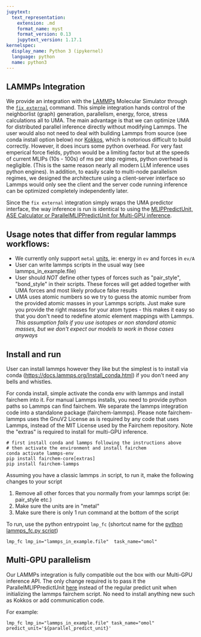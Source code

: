 ```yaml
---
jupytext:
  text_representation:
    extension: .md
    format_name: myst
    format_version: 0.13
    jupytext_version: 1.17.1
kernelspec:
  display_name: Python 3 (ipykernel)
  language: python
  name: python3
---
```


LAMMPs Integration
------------------
We provide an integration with the [LAMMPs](https://www.lammps.org) Molecular Simulator through the [`fix external`](https://docs.lammps.org/fix_external.html) command. This simple integration hands control of the neighborlist (graph) generation, parallelism, energy, force, stress calculations all to UMA. The main advantage is that we can optimize UMA for distributed parallel inference directly without modifying Lammps. The user would also not need to deal with building Lammps from source (see conda install option below) nor [Kokkos](https://docs.lammps.org/Speed_kokkos.html), which is notorious difficult to build correctly. However, it does incurs some python overhead. For very fast emperical force fields, python would be a limiting factor but at the speeds of current MLIPs (10s - 100s) of ms per step regimes, python overhead is negligible. (This is the same reason nearly all modern LLM inference uses python engines). In addition, to easily scale to multi-node parallelism regimes, we designed the architecture using a client-server interface so Lammps would only see the client and the server code running inference can be optimized completely independently later.

Since the `fix external` integration simply wraps the UMA predictor interface, the way inference is run is identical to using the [MLIPPredictUnit, ASE Calculator or ParallelMLIPPredictUnit for Multi-GPU inference](https://fair-chem.github.io/core/common_tasks/ase_calculator.html).

## Usage notes that differ from regular lammps workflows:
* We currently only support `metal` [units](https://docs.lammps.org/units.html), ie: energy in `ev` and forces in `ev/A`
* User can write lammps scripts in the usual way (see lammps_in_example.file)
* User should *NOT* define other types of forces such as "pair_style", "bond_style" in their scripts. These forces will get added together with UMA forces and most likely produce false results
* UMA uses atomic numbers so we try to guess the atomic number from the provided atomic masses in your Lammps scripts. Just make sure you provide the right masses for your atom types - this makes it easy so that you don't need to redefine atomic element mappings with Lammps. *This assumption fails if you use isotopes or non standard atomic masses, but we don't expect our models to work in those cases anyways*

## Install and run
User can install lammps however they like but the simplest is to install via conda (https://docs.lammps.org/Install_conda.html) if you don't need any bells and whistles.

For conda install, simple activate the conda env with lammps and install fairchem into it. For manual Lammps installs, you need to provide python paths so Lammps can find fairchem. We separate the lammps integration code into a standalone package (fairchem-lammps). Please note fairchem-lammps uses the GnuV2 License as is required by any code that uses Lammps, instead of the MIT License used by the Fairchem repository. Note the "extras" is required to install for multi-GPU inference.

```
# first install conda and lammps following the instructions above
# then activate the environment and install fairchem
conda activate lammps-env
pip install fairchem-core[extras]
pip install fairchem-lammps
```

Assuming you have a classic lammps .in script, to run it, make the following changes to your script
1. Remove all other forces that you normally from your lammps script (ie: pair_style etc.)
2. Make sure the units are in "metal"
3. Make sure there is only 1 run command at the bottom of the script

To run, use the python entrypoint `lmp_fc` (shortcut name for the [python lammps_fc.py script](https://github.com/facebookresearch/fairchem/pull/1454))
```
lmp_fc lmp_in="lammps_in_example.file"  task_name="omol"
```

## Multi-GPU parallelism
Our LAMMPs integration is fully compatible out the box with our Multi-GPU inference API. The only change required is to pass it the ParallelMLIPPredictUnit [here](https://github.com/facebookresearch/fairchem/blob/main/src/fairchem/lammps/lammps_fc_config.yaml#L20) instead of the regular predict unit when initializing the lammps fairchem script. No need to install anything new such as Kokkos or add communication code.

For example:
```
lmp_fc lmp_in="lammps_in_example.file" task_name="omol" predict_unit='${parallel_predict_unit}'
```
